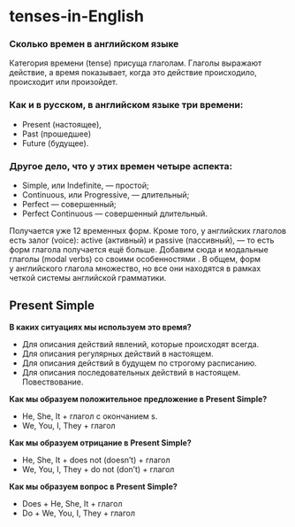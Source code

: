 # tenses-in-English

### Сколько времен в английском языке

Категория времени (tense) присуща глаголам. Глаголы выражают действие, а время показывает, когда это действие происходило, происходит или произойдет.

### Как и в русском, в английском языке три времени: 

- Present (настоящее), 
- Past (прошедшее) 
- Future (будущее).

### Другое дело, что у этих времен четыре аспекта: 
 - Simple, или Indefinite, — простой; 
 - Continuous, или Progressive, — длительный; 
 - Perfect — совершенный; 
 - Perfect Continuous — совершенный длительный. 

Получается уже 12 временных форм. Кроме того, у английских глаголов есть залог  (voice): active (активный) и passive (пассивный), — то есть форм глагола получается ещё больше. Добавим сюда и модальные глаголы (modal verbs) со своими особенностями  . В общем, форм у английского глагола множество, но все они находятся в рамках четкой системы английской грамматики. 

## Present Simple
**В каких ситуациях мы используем это время?**
 - 	Для описания действий явлений, которые происходят всегда.
 - 	Для описания регулярных действий в настоящем. 
 - 	Для описания действий в будущем по строгому расписанию.
 - 	Для описания последовательных действий в настоящем. Повествование.

**Как мы образуем положительное предложение в Present Simple?**
 - 	He, She, It + глагол с окончанием s. 
 - 	We, You, I, They + глагол
 
**Как мы образуем отрицание в Present Simple?**
 - 	He, She, It + does not (doesn’t) + глагол
 - 	We, You, I, They + do not (don’t) + глагол
 
**Как мы образуем вопрос в Present Simple?**
 - 	Does + He, She, It + глагол
 - 	Do + We, You, I, They + глагол
